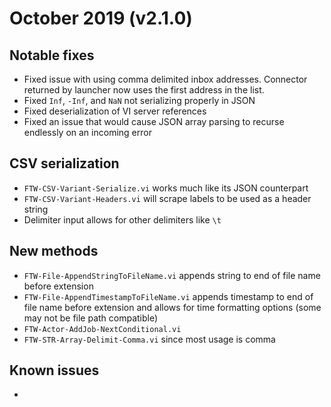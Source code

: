 # October 2019 (v2.1.0)

## Notable fixes
* Fixed issue with using comma delimited inbox addresses. Connector returned by launcher now uses the first address in the list.
* Fixed `Inf`, `-Inf`, and `NaN` not serializing properly in JSON
* Fixed deserialization of VI server references
* Fixed an issue that would cause JSON array parsing to recurse endlessly on an incoming error

## CSV serialization
* `FTW-CSV-Variant-Serialize.vi` works much like its JSON counterpart
* `FTW-CSV-Variant-Headers.vi` will scrape labels to be used as a header string
* Delimiter input allows for other delimiters like `\t`

## New methods
* `FTW-File-AppendStringToFileName.vi` appends string to end of file name before extension
* `FTW-File-AppendTimestampToFileName.vi` appends timestamp to end of file name before extension and allows for time formatting options (some may not be file path compatible)
* `FTW-Actor-AddJob-NextConditional.vi`
* `FTW-STR-Array-Delimit-Comma.vi` since most usage is comma

## Known issues
* 